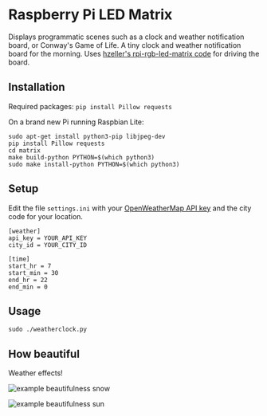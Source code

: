 Raspberry Pi LED Matrix
=======================

Displays programmatic scenes such as a clock and weather notification board, or Conway's Game of Life.
A tiny clock and weather notification board for the morning.
Uses [hzeller's rpi-rgb-led-matrix code](https://github.com/hzeller/rpi-rgb-led-matrix) for driving the board.

## Installation
Required packages:
```pip install Pillow requests```

On a brand new Pi running Raspbian Lite:
```
sudo apt-get install python3-pip libjpeg-dev
pip install Pillow requests
cd matrix
make build-python PYTHON=$(which python3)
sudo make install-python PYTHON=$(which python3)
```

## Setup
Edit the file `settings.ini` with your [OpenWeatherMap API key](https://openweathermap.org/api) and the city code for your location.
```
[weather]
api_key = YOUR_API_KEY
city_id = YOUR_CITY_ID

[time]
start_hr = 7
start_min = 30
end_hr = 22
end_min = 0
```

## Usage
```sudo ./weatherclock.py```

## How beautiful
Weather effects!

![example beautifulness snow](snowing.gif)

![example beautifulness sun](sunny.gif)
